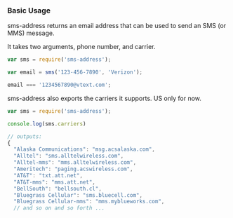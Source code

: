 
### Basic Usage

sms-address returns an email address that can be used to send an SMS (or MMS)
message.

It takes two arguments, phone number, and carrier.

```javascript
var sms = require('sms-address');

var email = sms('123-456-7890', 'Verizon');

email === '1234567890@vtext.com';
```

sms-address also exports the carriers it supports. US only for now.

```javascript
var sms = require('sms-address');

console.log(sms.carriers)

// outputs:
{
  "Alaska Communications": "msg.acsalaska.com",
  "Alltel": "sms.alltelwireless.com",
  "Alltel-mms": "mms.alltelwireless.com",
  "Ameritech": "paging.acswireless.com",
  "AT&T": "txt.att.net",
  "AT&T-mms": "mms.att.net",
  "BellSouth": "bellsouth.cl",
  "Bluegrass Cellular": "sms.bluecell.com",
  "Bluegrass Cellular-mms": "mms.myblueworks.com",
  // and so on and so forth ...
```
